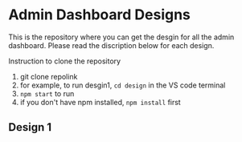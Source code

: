 # Admin Dashboard Designs
This is the repository where you can get the desgin for all the admin dashboard. Please read the discription below for each design. 

Instruction to clone the repository 

1. git clone repolink
2. for example, to run desgin1, `cd design` in the VS code terminal
3. `npm start` to run
4. if you don't have npm installed, `npm install` first 


## Design 1 

